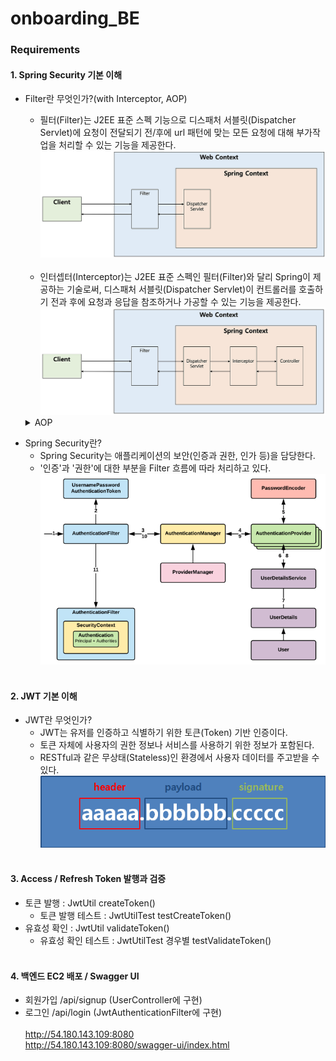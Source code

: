 # onboarding_BE

### Requirements

#### 1. Spring Security 기본 이해
- Filter란 무엇인가?(with Interceptor, AOP) <br/>
  - 필터(Filter)는 J2EE 표준 스펙 기능으로 디스패처 서블릿(Dispatcher Servlet)에 요청이 전달되기 전/후에 url 패턴에 맞는 모든 요청에 대해 부가작업을 처리할 수 있는 기능을 제공한다.
  <br/>![Sample Image](src/main/resources/static/img/filter.png)
  <br/><br/>
  - 인터셉터(Interceptor)는 J2EE 표준 스펙인 필터(Filter)와 달리 Spring이 제공하는 기술로써, 디스패처 서블릿(Dispatcher Servlet)이 컨트롤러를 호출하기 전과 후에 요청과 응답을 참조하거나 가공할 수 있는 기능을 제공한다.
  <br/>![Sample Image](src/main/resources/static/img/interceptor.png)

  <details>
  <summary>AOP</summary>
  인터셉터 대신에 컨트롤러들에 적용할 부가기능을 어드바이스로 만들어 AOP(Aspect Oriented Programming, 관점 지향 프로그래밍)를 적용할 수도 있지만 다음과 같은 이유들로 컨트롤러의 호출 과정에 적용되는 부가기능들은 인터셉터를 사용하는 편이 낫다.<br/><br/>
  (1) 컨트롤러는 타입과 실행 메소드가 모두 제각각이라 포인트컷(적용할 메소드 선별)의 작성이 어렵다.<br/>
  (2) 컨트롤러는 파라미터나 리턴 값이 일정하지 않다.<br/>
  (3) AOP에서는 HttpServletRequest/Response를 객체를 얻기 어렵지만 인터셉터에서는 파라미터로 넘어온다.<br/><br/>
</details>

- Spring Security란?
  - Spring Security는 애플리케이션의 보안(인증과 권한, 인가 등)을 담당한다.
  - '인증'과 '권한'에 대한 부분을 Filter 흐름에 따라 처리하고 있다.
  ![Sample Image](src/main/resources/static/img/springsecurity.png)
  <br/><br/>
#### 2. JWT 기본 이해
- JWT란 무엇인가?
  - JWT는 유저를 인증하고 식별하기 위한 토큰(Token) 기반 인증이다.<br/>
  - 토큰 자체에 사용자의 권한 정보나 서비스를 사용하기 위한 정보가 포함된다.
  - RESTful과 같은 무상태(Stateless)인 환경에서 사용자 데이터를 주고받을 수 있다.
  ![Sample Image](src/main/resources/static/img/jwt.png)
    <br/><br/>
#### 3. Access / Refresh Token 발행과 검증
- 토큰 발행 : JwtUtil createToken()
  - 토큰 발행 테스트 : JwtUtilTest testCreateToken()
- 유효성 확인 : JwtUtil validateToken()
  - 유효성 확인 테스트 : JwtUtilTest 경우별 testValidateToken()
    <br/><br/>
#### 4. 백엔드 EC2 배포 / Swagger UI
- 회원가입 /api/signup (UserController에 구현)
- 로그인 /api/login (JwtAuthenticationFilter에 구현)
<br/><br/>
  http://54.180.143.109:8080 <br/>
  http://54.180.143.109:8080/swagger-ui/index.html